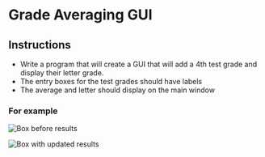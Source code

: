 # Grade Averaging GUI

## Instructions 
- Write a program that will create a GUI that will add a 4th test grade and display their letter grade. 
- The entry boxes for the test grades should have labels
- The average and letter should display on the main window 

### For example

![Box before results](https://github.com/andreaej/GradeAvgGUIExt/blob/master/Screen%20Shot%202020-04-13%20at%2012.07.38%20PM.png)

![Box with updated results](https://github.com/andreaej/GradeAvgGUIExt/blob/master/Screen%20Shot%202020-04-13%20at%2012.07.56%20PM.png)



